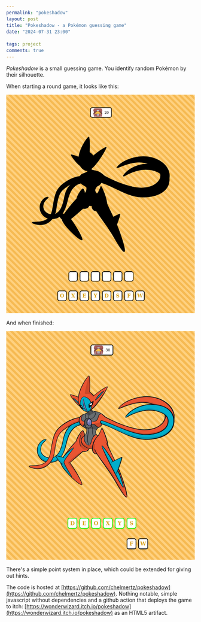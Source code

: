 ```yaml
---
permalink: "pokeshadow"
layout: post
title: "Pokeshadow - a Pokémon guessing game"
date: "2024-07-31 23:00"

tags: project
comments: true
---
```


_Pokeshadow_ is a small guessing game. You identify random Pokémon by their silhouette.

When starting a round game, it looks like this:

![pokeshadow](/assets/pokeshadow-new-game.png)

And when finished:

![pokeshadow](/assets/pokeshadow-guessed.png)

There's a simple point system in place, which could be extended for giving out hints.

The code is hosted at [https://github.com/chelmertz/pokeshadow](https://github.com/chelmertz/pokeshadow). Nothing notable, simple javascript without dependencies and a github action that deploys the game to itch: [https://wonderwizard.itch.io/pokeshadow](https://wonderwizard.itch.io/pokeshadow) as an HTML5 artifact.


